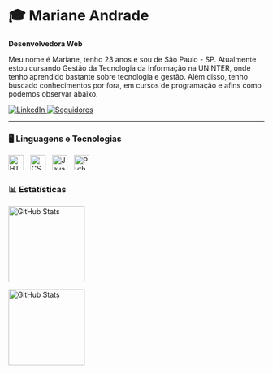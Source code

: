 # 🎓 Mariane Andrade

**Desenvolvedora Web**

Meu nome é Mariane, tenho 23 anos e sou de São Paulo - SP. Atualmente estou cursando Gestão da Tecnologia da Informação na UNINTER, onde tenho aprendido bastante sobre tecnologia e gestão. Além disso, tenho buscado conhecimentos por fora, em cursos de programação e afins como podemos observar abaixo.

<p align="left">
    <a href="https://www.linkedin.com/in/mariane-andrade-21277b300/">
    <img 
        alt="LinkedIn" 
        title="Perfil LinkedIn"
        src="https://custom-icon-badges.demolab.com/github/stars/MarianeAndrade28?color=7558DB&style=for-the-badge&labelColor=8979F2&logo=linkedin&label=LinkedIn"
    />
    </a>
    <a href="https://github.com/MarianeAndrade28?tab=followers">
        <img 
            alt="Seguidores" 
            title="Me siga no GitHub" 
            src="https://custom-icon-badges.demolab.com/github/followers/MarianeAndrade28?color=3565F2&labelColor=447EF2&style=for-the-badge&logo=github&label=Seguidores&logoColor=white"
        />
    </a>
</p>

---

### 🖥️ Linguagens e Tecnologias

<img 
    align="left" 
    alt="HTML"
    title="HTML" 
    width="30px" 
    style="padding-right: 10px;" 
    src="https://cdn.jsdelivr.net/gh/devicons/devicon@latest/icons/html5/html5-original.svg" 
/>
<img 
    align="left" 
    alt="CSS" 
    title="CSS"
    width="30px" 
    style="padding-right: 10px;" 
    src="https://cdn.jsdelivr.net/gh/devicons/devicon@latest/icons/css3/css3-original.svg" 
/>
<img 
    align="left" 
    alt="JavaScript" 
    title="JavaScript"
    width="30px" 
    style="padding-right: 10px;" 
    src="https://cdn.jsdelivr.net/gh/devicons/devicon@latest/icons/javascript/javascript-original.svg" 
/>

<img 
    align="left" 
    alt="Python" 
    title="Python"
    width="30px" 
    style="padding-right: 10px;" 
    src="https://cdn.jsdelivr.net/gh/devicons/devicon@latest/icons/python/python-original.svg" 
/>

<br/>
<br/>

### 📊 Estatísticas

<p style="display: flex; justify-content: space-between; align-items; center;">
  <img 
    align="left" 
    alt="GitHub Stats" 
    height="150" 
    style="padding-right: 10px;" 
    src="https://github-readme-stats.vercel.app/api?username=MarianeAndrade28&show_icons=true&theme=tokyonight&include_all_commits=true&locale=pt-br" 
  />

<img 
      align="left" 
      alt="GitHub Stats" 
      height="150" 
      src="https://github-readme-stats.vercel.app/api/top-langs/?username=MarianeAndrade28&theme=tokyonight&layout=compact&custom_title=Tecnologias&langs_count=9" 
  />

</p>
